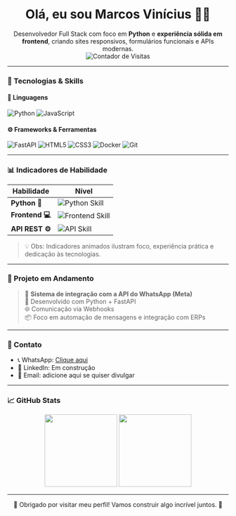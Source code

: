 <h1 align="center">Olá, eu sou Marcos Vinícius 👨‍💻</h1>

<p align="center">
  Desenvolvedor Full Stack com foco em <strong>Python</strong> e <strong>experiência sólida em frontend</strong>, criando sites responsivos, formulários funcionais e APIs modernas.<br/>
  <img src="https://komarev.com/ghpvc/?username=marcozmr&color=blue&style=flat" alt="Contador de Visitas"/>
</p>

---

### 🚀 Tecnologias & Skills

#### 🧠 Linguagens
![Python](https://img.shields.io/badge/-Python-3776AB?style=for-the-badge&logo=python&logoColor=white)
![JavaScript](https://img.shields.io/badge/-JavaScript-F7DF1E?style=for-the-badge&logo=javascript&logoColor=black)

#### ⚙️ Frameworks & Ferramentas
![FastAPI](https://img.shields.io/badge/-FastAPI-009688?style=for-the-badge&logo=fastapi&logoColor=white)
![HTML5](https://img.shields.io/badge/-HTML5-E34F26?style=for-the-badge&logo=html5&logoColor=white)
![CSS3](https://img.shields.io/badge/-CSS3-1572B6?style=for-the-badge&logo=css3&logoColor=white)
![Docker](https://img.shields.io/badge/-Docker-2496ED?style=for-the-badge&logo=docker&logoColor=white)
![Git](https://img.shields.io/badge/-Git-F05032?style=for-the-badge&logo=git&logoColor=white)

---

### 📊 Indicadores de Habilidade

| Habilidade     | Nível |
|----------------|-------|
| **Python 🐍**      | ![Python Skill](https://media.giphy.com/media/3o6Zt481isNVuQI1l6/giphy.gif) |
| **Frontend 💻**    | ![Frontend Skill](https://media.giphy.com/media/iIqmM5tTjmpOB9mpbn/giphy.gif) |
| **API REST ⚙️**    | ![API Skill](https://media.giphy.com/media/3ohs4BSacFKI7A717y/giphy.gif) |

> 💡 Obs: Indicadores animados ilustram foco, experiência prática e dedicação às tecnologias.

---

### 🧩 Projeto em Andamento

> 🔨 **Sistema de integração com a API do WhatsApp (Meta)**  
> 🐍 Desenvolvido com Python + FastAPI  
> 🌐 Comunicação via Webhooks  
> 📦 Foco em automação de mensagens e integração com ERPs

---

### 💼 Contato

- 📞 WhatsApp: [Clique aqui](https://wa.me/5516982319218)
- 💼 LinkedIn: Em construção
- 📧 Email: adicione aqui se quiser divulgar

---

### 📈 GitHub Stats

<p align="center">
  <img src="https://github-readme-stats.vercel.app/api?username=marcozmr&show_icons=true&theme=dracula" height="165" />
  <img src="https://github-readme-stats.vercel.app/api/top-langs/?username=marcozmr&layout=compact&theme=dracula" height="165" />
</p>

---

<p align="center">
  🌟 Obrigado por visitar meu perfil! Vamos construir algo incrível juntos. 🚀
</p>
